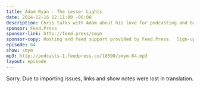```yaml
---
title: Adam Ryan - The Lesser Lights
date: 2014-12-16 12:11:00 -06:00
description: Chris talks with Adam about his love for podcasting and basketball and the idea of picking a specific niche topic to focus your show around and the unique opportunities it&rsquo;s brought to him.
sponsor: Feed.Press
sponsor-link: http://feed.press/smym
sponsor-copy: Hosting and feed support provided by Feed.Press.  Sign-up today and try FeedPress on a 14 day trial (no contracts or commitments). Use promo code "smym" during checkout to get 10% off your first year.
episode: 64
show: smym
mp3: http://podcasts-1.feedpress.co/10590/smym-64.mp3
layout: episode
---
```


Sorry. Due to importing issues, links and show notes were lost in translation.
